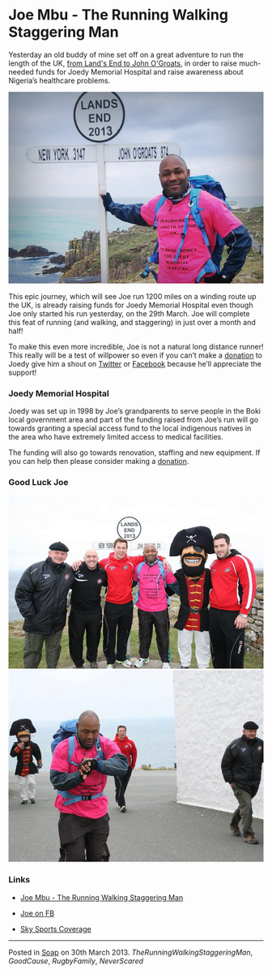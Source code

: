 # Joe Mbu - The Running Walking Staggering Man

Yesterday an old buddy of mine set off on a great adventure to run the length of the UK, [from Land's End to John O'Groats](https://maps.google.co.uk/maps?saddr=Land's+End,+Sennen,+Cornwall&daddr=John+o'+Groats&hl=en&ll=54.059388,1.142578&spn=14.915163,46.362305&sll=52.8382,-2.327815&sspn=7.660759,23.181152&geocode=FZ_X-wId6Oao_ylHcBAwN7hqSDHsbLNvvEQotA%3BFfO7fgMddy3R_ynDUr64It-aSDF0xbX1N9v4hg&oq=john+o&t=h&mra=ls&z=5 "A long long way to run"), in order to raise much-needed funds for Joedy Memorial Hospital and raise awareness about Nigeria’s healthcare problems.

![Joe Mbu - The Running Walking Staggering Man](img/getset.jpg "Joe - Running for Joedy")

This epic journey, which will see Joe run 1200 miles on a winding route up the UK, is already raising funds for Joedy Memorial Hospital even though Joe only started his run yesterday, on the 29th March.  Joe will complete this feat of running (and walking, and staggering) in just over a month and half!

To make this even more incredible, Joe is not a natural long distance runner!  This really will be a test of willpower so even if you can’t make a [donation](http://www.234give.com/cause/joedy-memorial-hospital) to Joedy give him a shout on [Twitter](https://twitter.com/RunWalkStagger) or [Facebook](http://www.facebook.com/joseph.mbu) because he’ll appreciate the support!

### Joedy Memorial Hospital

Joedy was set up in 1998 by Joe’s grandparents to serve people in the Boki local government area and part of the funding raised from Joe’s run will go towards granting a special access fund to the local indigenous natives in the area who have extremely limited access to medical facilities.

The funding will also go towards renovation, staffing and new equipment.  If you can help then please consider making a [donation](http://www.234give.com/cause/joedy-memorial-hospital).

### Good Luck Joe

![Send Off](img/sendoff.jpg)
![1000 Mile Socks](img/1000milesocks.jpg)

### Links

* [Joe Mbu - The Running Walking Staggering Man](https://twitter.com/RunWalkStagger)

* [Joe on FB](http://www.facebook.com/joseph.mbu)

* [Sky Sports Coverage](http://www.facebook.com/photo.php?v=10152131570549240)

---

Posted in [Soap](../ "Soap") on 30th March 2013.  _TheRunningWalkingStaggeringMan_, _GoodCause_, _RugbyFamily_, _NeverScared_